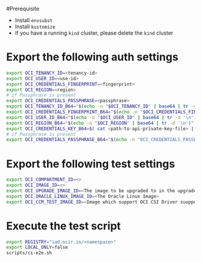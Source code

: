 #Prerequisite 
- Install `envsubst`
- Install `kustomize`
- If you have a running `kind` cluster, please delete the `kind` cluster

# Export the following auth settings
   ```bash
   export OCI_TENANCY_ID=<tenancy-id>
   export OCI_USER_ID=<use-id>
   export OCI_CREDENTIALS_FINGERPRINT=<fingerprint>
   export OCI_REGION=<region>
   # if Passphrase is present
   export OCI_CREDENTIALS_PASSPHRASE=<passphrase>
   export OCI_TENANCY_ID_B64="$(echo -n "$OCI_TENANCY_ID" | base64 | tr -d '\n')"
   export OCI_CREDENTIALS_FINGERPRINT_B64="$(echo -n "$OCI_CREDENTIALS_FINGERPRINT" | base64 | tr -d '\n')"
   export OCI_USER_ID_B64="$(echo -n "$OCI_USER_ID" | base64 | tr -d '\n')"
   export OCI_REGION_B64="$(echo -n "$OCI_REGION" | base64 | tr -d '\n')"
   export OCI_CREDENTIALS_KEY_B64=$( cat <path-to-api-private-key-file> | base64 | tr -d '\n' )
   # if Passphrase is present
   export OCI_CREDENTIALS_PASSPHRASE_B64="$(echo -n "OCI_CREDENTIALS_PASSPHRASE" | base64 | tr -d '\n')"

   ```

# Export the following test settings
   ```bash
  export OCI_COMPARTMENT_ID=<>
  export OCI_IMAGE_ID=<>
  export OCI_UPGRADE_IMAGE_ID=<The image to be upgraded to in the upgrade test, image with newer verions of kubernetes)>
  export OCI_ORACLE_LINUX_IMAGE_ID=<The Oracle Linux Image>
  export OCI_CCM_TEST_IMAGE_ID=<Image which support OCI CSI Driver suupported kubernetes version>
   ```
# Execute the test script
   ```bash
   export REGISTRY="iad.ocir.io/<namespace>"
   export LOCAL_ONLY=false
   scripts/ci-e2e.sh
   ```